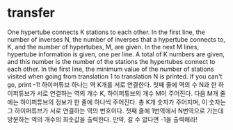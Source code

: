 # transfer
 One hypertube connects K stations to each other. In the first line, the number of inverses N, the number of inverses that a hypertube connects to, K, and the number of hypertubes, M, are given. In the next M lines, hypertube information is given, one per line. A total of K numbers are given, and this number is the number of the stations the hypertubes connect to each other. In the first line, the minimum value of the number of stations visited when going from translation 1 to translation N is printed. If you can't go, print -1! 하이퍼튜브 하나는 역 K개를 서로 연결한다. 첫째 줄에 역의 수 N과 한 하이퍼튜브가 서로 연결하는 역의 개수 K, 하이퍼튜브의 개수 M이 주어진다. 다음 M개 줄에는 하이퍼튜브의 정보가 한 줄에 하나씩 주어진다. 총 K개 숫자가 주어지며, 이 숫자는 그 하이퍼튜브가 서로 연결하는 역의 번호이다. 첫째 줄에 1번역에서 N번역으로 가는데 방문하는 역의 개수의 최솟값을 출력한다. 만약, 갈 수 없다면 -1을 출력해라!

